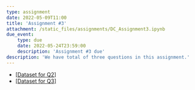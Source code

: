 ```yaml
---
type: assignment
date: 2022-05-09T11:00
title: 'Assignment #3'
attachment: /static_files/assignments/DC_Assignment3.ipynb
due_event: 
    type: due
    date: 2022-05-24T23:59:00
    description: 'Assignment #3 due'
description: 'We have total of three questions in this assignment.'
---
```

- [[Dataset for Q2]](https://www.dropbox.com/s/91xe4qa21nkw47t/melb_data.csv?dl=0)
- [[Dataset for Q3]](https://www.dropbox.com/s/sjm7pt1eq9gg2j9/ames.csv?dl=0)
